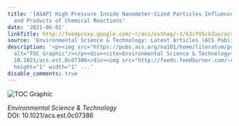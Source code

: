 ```yaml
---
title: '[ASAP] High Pressure Inside Nanometer-Sized Particles Influences the Rate
  and Products of Chemical Reactions'
date: '2021-06-01'
linkTitle: http://feedproxy.google.com/~r/acs/esthag/~3/b3cYVGcbZuo/acs.est.0c07386
source: 'Environmental Science & Technology: Latest Articles (ACS Publications)'
description: '<p><img src="https://pubs.acs.org/na101/home/literatum/publisher/achs/journals/content/esthag/0/esthag.ahead-of-print/acs.est.0c07386/20210601/images/medium/es0c07386_0006.gif"
  alt="TOC Graphic"/></p><div><cite>Environmental Science & Technology</cite></div><div>DOI:
  10.1021/acs.est.0c07386</div><img src="http://feeds.feedburner.com/~r/acs/esthag/~4/b3cYVGcbZuo"
  height="1" width="1" ...'
disable_comments: true
---
```

<p><img src="https://pubs.acs.org/na101/home/literatum/publisher/achs/journals/content/esthag/0/esthag.ahead-of-print/acs.est.0c07386/20210601/images/medium/es0c07386_0006.gif" alt="TOC Graphic"/></p><div><cite>Environmental Science & Technology</cite></div><div>DOI: 10.1021/acs.est.0c07386</div><img src="http://feeds.feedburner.com/~r/acs/esthag/~4/b3cYVGcbZuo" height="1" width="1" ...